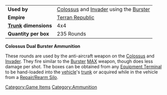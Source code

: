 |                                             |                                                                                                                          |
| ------------------------------------------- | ------------------------------------------------------------------------------------------------------------------------ |
| **Used by**                                 | [Colossus](Colossus.md) and [Invader](Invader.md) using the [Burster](</Burster_(BFR)>) |
| **Empire**                                  | [Terran Republic](Terran_Republic.md)                                                                         |
| **[Trunk](Trunk.md) dimensions** | 4x4                                                                                                                      |
| **Quantity per box**                        | 235 Rounds                                                                                                               |

**Colossus Dual Burster Ammunition**

These rounds are used by the anti-aircraft weapon on the
[Colossus](Colossus.md) and [Invader](Invader.md). They
fire similar to the [Burster](Burster.md) [MAX](MAX.md)
weapon, though does less damage per shot. The boxes can be obtained from
any [Equipment Terminal](Equipment_Terminal.md) to be
hand-loaded into the [vehicle](vehicle.md)'s
[trunk](trunk.md) or acquired while in the vehicle from a
[Repair/Rearm Silo](Repair_Rearm_Silo.md).

[Category:Game Items](Category:Game_Items.md)
[Category:Ammunition](Category:Ammunition.md)
